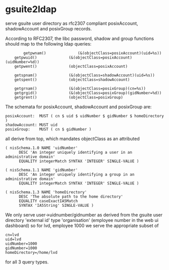 # gsuite2ldap
serve gsuite user directory as rfc2307 compliant posixAccount, shadowAccount and posixGroup records.

According to RFC2307, the libc password, shadow and group functions should map to the following ldap queries:

		    getpwnam()              (&(objectClass=posixAccount)(uid=%s))
        getpwuid()              (&(objectClass=posixAccount)(uidNumber=%d))
        getpwent()              (objectClass=posixAccount)

        getspnam()              (&(objectClass=shadowAccount)(uid=%s))
        getspent()              (objectClass=shadowAccount)

        getgrnam()              (&(objectClass=posixGroup)(cn=%s))
        getgrgid()              (&(objectClass=posixGroup)(gidNumber=%d))
        getgrent()              (objectClass=posixGroup)


The schemata for posixAccount, shadowAccount and posixGroup are: 

	posixAccount:  MUST ( cn $ uid $ uidNumber $ gidNumber $ homeDirectory )
	shadowAccount: MUST uid
	posixGroup:    MUST ( cn $ gidNumber )

	
all derive from top, which mandates objectClass as an attributed


	( nisSchema.1.0 NAME 'uidNumber'
          DESC 'An integer uniquely identifying a user in an administrative domain'
          EQUALITY integerMatch SYNTAX 'INTEGER' SINGLE-VALUE )

    ( nisSchema.1.1 NAME 'gidNumber'
          DESC 'An integer uniquely identifying a group in an administrative domain'
          EQUALITY integerMatch SYNTAX 'INTEGER' SINGLE-VALUE )

    ( nisSchema.1.3 NAME 'homeDirectory'
          DESC 'The absolute path to the home directory'
          EQUALITY caseExactIA5Match
          SYNTAX 'IA5String' SINGLE-VALUE )

We only serve user->uidnumber/gidnumber as derived from the gsuite user directory 'external id' type 'organisation' (employee number in the web ui dashboard)  so for lvd, employee 1000 we serve the appropriate subset of

	cn=lvd
	uid=lvd
	uidNumber=1000
	gidNumber=1000
	homeDirectory=/home/lvd

for all 3 query types.

